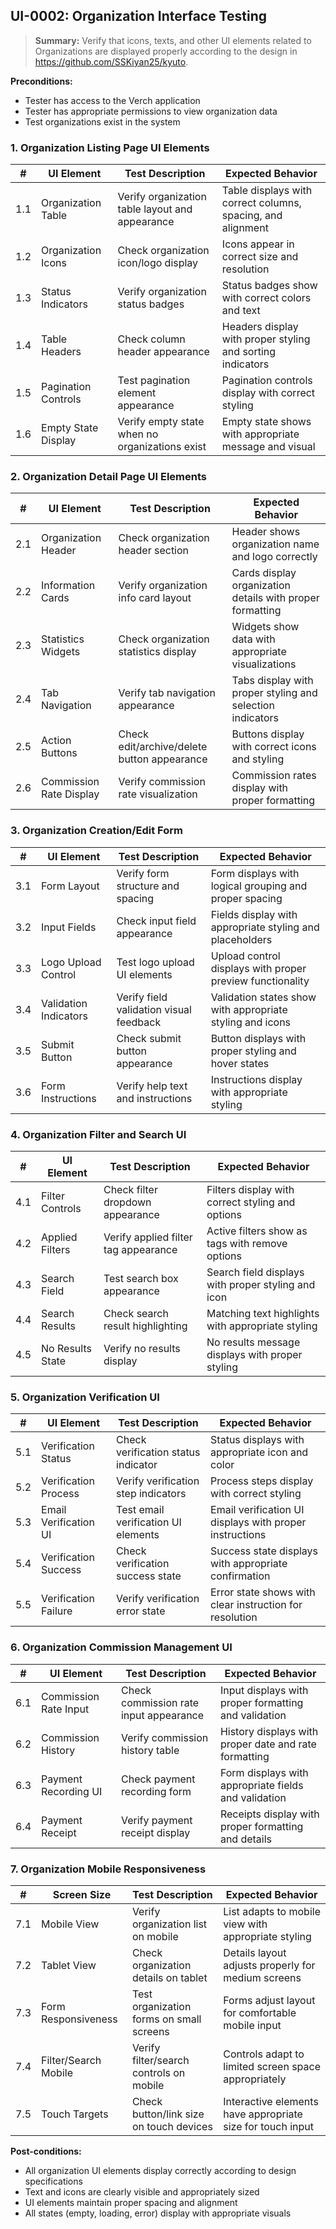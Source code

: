 ## **UI-0002:** Organization Interface Testing

> **Summary:** Verify that icons, texts, and other UI elements related to Organizations are displayed properly according to the design in https://github.com/SSKiyan25/kyuto.

**Preconditions:**

- Tester has access to the Verch application
- Tester has appropriate permissions to view organization data
- Test organizations exist in the system

### 1. Organization Listing Page UI Elements

| #   | UI Element          | Test Description                                | Expected Behavior                                           |
| --- | ------------------- | ----------------------------------------------- | ----------------------------------------------------------- |
| 1.1 | Organization Table  | Verify organization table layout and appearance | Table displays with correct columns, spacing, and alignment |
| 1.2 | Organization Icons  | Check organization icon/logo display            | Icons appear in correct size and resolution                 |
| 1.3 | Status Indicators   | Verify organization status badges               | Status badges show with correct colors and text             |
| 1.4 | Table Headers       | Check column header appearance                  | Headers display with proper styling and sorting indicators  |
| 1.5 | Pagination Controls | Test pagination element appearance              | Pagination controls display with correct styling            |
| 1.6 | Empty State Display | Verify empty state when no organizations exist  | Empty state shows with appropriate message and visual       |

### 2. Organization Detail Page UI Elements

| #   | UI Element              | Test Description                            | Expected Behavior                                         |
| --- | ----------------------- | ------------------------------------------- | --------------------------------------------------------- |
| 2.1 | Organization Header     | Check organization header section           | Header shows organization name and logo correctly         |
| 2.2 | Information Cards       | Verify organization info card layout        | Cards display organization details with proper formatting |
| 2.3 | Statistics Widgets      | Check organization statistics display       | Widgets show data with appropriate visualizations         |
| 2.4 | Tab Navigation          | Verify tab navigation appearance            | Tabs display with proper styling and selection indicators |
| 2.5 | Action Buttons          | Check edit/archive/delete button appearance | Buttons display with correct icons and styling            |
| 2.6 | Commission Rate Display | Verify commission rate visualization        | Commission rates display with proper formatting           |

### 3. Organization Creation/Edit Form

| #   | UI Element            | Test Description                        | Expected Behavior                                         |
| --- | --------------------- | --------------------------------------- | --------------------------------------------------------- |
| 3.1 | Form Layout           | Verify form structure and spacing       | Form displays with logical grouping and proper spacing    |
| 3.2 | Input Fields          | Check input field appearance            | Fields display with appropriate styling and placeholders  |
| 3.3 | Logo Upload Control   | Test logo upload UI elements            | Upload control displays with proper preview functionality |
| 3.4 | Validation Indicators | Verify field validation visual feedback | Validation states show with appropriate styling and icons |
| 3.5 | Submit Button         | Check submit button appearance          | Button displays with proper styling and hover states      |
| 3.6 | Form Instructions     | Verify help text and instructions       | Instructions display with appropriate styling             |

### 4. Organization Filter and Search UI

| #   | UI Element       | Test Description                     | Expected Behavior                                  |
| --- | ---------------- | ------------------------------------ | -------------------------------------------------- |
| 4.1 | Filter Controls  | Check filter dropdown appearance     | Filters display with correct styling and options   |
| 4.2 | Applied Filters  | Verify applied filter tag appearance | Active filters show as tags with remove options    |
| 4.3 | Search Field     | Test search box appearance           | Search field displays with proper styling and icon |
| 4.4 | Search Results   | Check search result highlighting     | Matching text highlights with appropriate styling  |
| 4.5 | No Results State | Verify no results display            | No results message displays with proper styling    |

### 5. Organization Verification UI

| #   | UI Element            | Test Description                    | Expected Behavior                                       |
| --- | --------------------- | ----------------------------------- | ------------------------------------------------------- |
| 5.1 | Verification Status   | Check verification status indicator | Status displays with appropriate icon and color         |
| 5.2 | Verification Process  | Verify verification step indicators | Process steps display with correct styling              |
| 5.3 | Email Verification UI | Test email verification UI elements | Email verification UI displays with proper instructions |
| 5.4 | Verification Success  | Check verification success state    | Success state displays with appropriate confirmation    |
| 5.5 | Verification Failure  | Verify verification error state     | Error state shows with clear instruction for resolution |

### 6. Organization Commission Management UI

| #   | UI Element            | Test Description                       | Expected Behavior                                     |
| --- | --------------------- | -------------------------------------- | ----------------------------------------------------- |
| 6.1 | Commission Rate Input | Check commission rate input appearance | Input displays with proper formatting and validation  |
| 6.2 | Commission History    | Verify commission history table        | History displays with proper date and rate formatting |
| 6.3 | Payment Recording UI  | Check payment recording form           | Form displays with appropriate fields and validation  |
| 6.4 | Payment Receipt       | Verify payment receipt display         | Receipts display with proper formatting and details   |

### 7. Organization Mobile Responsiveness

| #   | Screen Size          | Test Description                         | Expected Behavior                                          |
| --- | -------------------- | ---------------------------------------- | ---------------------------------------------------------- |
| 7.1 | Mobile View          | Verify organization list on mobile       | List adapts to mobile view with appropriate styling        |
| 7.2 | Tablet View          | Check organization details on tablet     | Details layout adjusts properly for medium screens         |
| 7.3 | Form Responsiveness  | Test organization forms on small screens | Forms adjust layout for comfortable mobile input           |
| 7.4 | Filter/Search Mobile | Verify filter/search controls on mobile  | Controls adapt to limited screen space appropriately       |
| 7.5 | Touch Targets        | Check button/link size on touch devices  | Interactive elements have appropriate size for touch input |

**Post-conditions:**

- All organization UI elements display correctly according to design specifications
- Text and icons are clearly visible and appropriately sized
- UI elements maintain proper spacing and alignment
- All states (empty, loading, error) display with appropriate visuals
